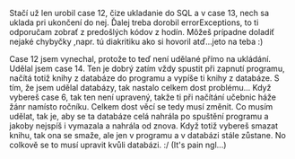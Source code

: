 Stačí už len urobil case 12, čize ukladanie do SQL a v case 13, nech sa uklada pri ukončení do nej. Ďalej treba dorobil errorExceptions, to ti odporučam zobrať z predošlých kódov z hodín. Môžeš prípadne doladiť nejaké chybyčky ,napr. tú diakritiku ako si hovoril atď...jeto na teba :)

Case 12 jsem vynechal, protože to teď není udělané přímo na ukládání. Udělal jsem case 14. Ten je dobrý zatím vždy spustit při zapnutí programu, načítá totiž knihy z databáze do programu a vypíše ti knihy z databáze. S tím, že jsem udělal databázy, tak nastalo celkem dost problému...
Když vybereš case 6, tak ten není upravený, takže ti při načítání učebnic háže žánr namísto ročníku. Celkem dost věcí se tedy musí změnit. Co musím udělat, tak je, aby se ta databáze celá nahrála po spuštění programu a jakoby nejspíš i vymazala a nahrála od znova. Když totiž vybereš smazat knihu, tak ona se smaže, ale jen v programu a v databázi stále zůstane. No colkově se to musí upravit kvůli databázi. :/ (It's pain ngl...)
